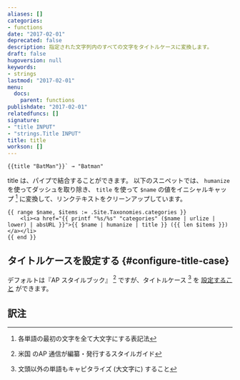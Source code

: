```yaml
---
aliases: []
categories:
- functions
date: "2017-02-01"
deprecated: false
description: 指定された文字列内のすべての文字をタイトルケースに変換します。
draft: false
hugoversion: null
keywords:
- strings
lastmod: "2017-02-01"
menu:
  docs:
    parent: functions
publishdate: "2017-02-01"
relatedfuncs: []
signature:
- "title INPUT"
- "strings.Title INPUT"
title: title
workson: []
---
```



```go-html-template
{{title "BatMan"}}` → "Batman"
```

title は、パイプで結合することができます。 以下のスニペットでは、 `humanize` を使ってダッシュを取り除き、 `title` を使って `$name` の値をイニシャルキャップ [^1] に変換して、リンクテキストをクリーンアップしています。

```go-html-template
{{ range $name, $items := .Site.Taxonomies.categories }}
    <li><a href="{{ printf "%s/%s" "categories" ($name | urlize | lower) | absURL }}">{{ $name | humanize | title }} ({{ len $items }})</a></li>
{{ end }}
```

## タイトルケースを設定する {#configure-title-case}

デフォルトは『AP スタイルブック』 [^2] ですが、タイトルケース [^3] を [設定すること](/getting-started/configuration/#configure-title-case) ができます。


## 訳注

[^1]: 各単語の最初の文字を全て大文字にする表記法
[^2]: 米国 のAP 通信が編纂・発行するスタイルガイド
[^3]: 文頭以外の単語もキャピタライズ (大文字に) すること
